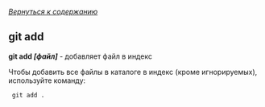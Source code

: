 [*Вернуться к содержанию*](/readme.md)
## git add

**git add *[файл]*** - добавляет файл в индекс

Чтобы добавить все файлы в каталоге в индекс (кроме игнорируемых), используйте команду:

```bash=
 git add .
```
